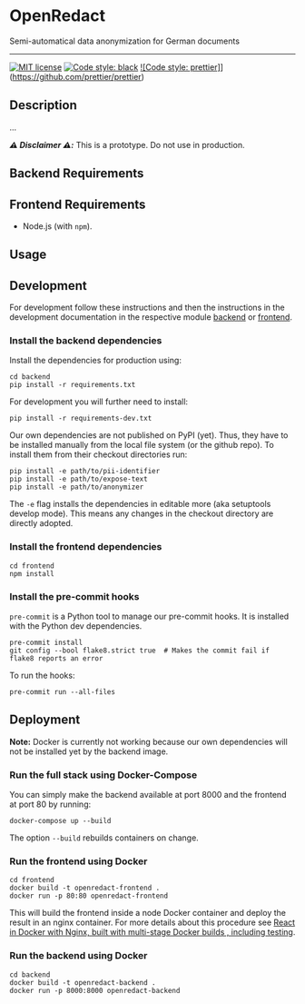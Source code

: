 # OpenRedact

Semi-automatical data anonymization for German documents

---

<!---[!Tests](https://github.com/openredact/openredact-app/workflows/Tests/badge.svg?branch=master)-->

[![MIT license](https://img.shields.io/badge/license-MIT-brightgreen.svg)](http://opensource.org/licenses/MIT)
[![Code style: black](https://img.shields.io/badge/code%20style-black-000000.svg?style=flat-square)](https://github.com/ambv/black)
[![Code style: prettier]](https://img.shields.io/badge/code_style-prettier-ff69b4.svg?style=flat-square)](https://github.com/prettier/prettier)

## Description

...

_**:warning: Disclaimer :warning::**_ This is a prototype. Do not use in production.

## Backend Requirements

## Frontend Requirements

- Node.js (with `npm`).

## Usage

## Development

For development follow these instructions and then the instructions in the development documentation in the respective
module [backend](backend/README.md) or [frontend](frontend/README.md).

### Install the backend dependencies

Install the dependencies for production using:

```
cd backend
pip install -r requirements.txt
```

For development you will further need to install:

```
pip install -r requirements-dev.txt
```

Our own dependencies are not published on PyPI (yet). Thus, they have to be installed manually from the local file
system (or the github repo). To install them from their checkout directories run:

```
pip install -e path/to/pii-identifier
pip install -e path/to/expose-text
pip install -e path/to/anonymizer
```

The `-e` flag installs the dependencies in editable more (aka setuptools develop mode). This means any changes in the
checkout directory are directly adopted.

### Install the frontend dependencies

```
cd frontend
npm install
```

### Install the pre-commit hooks

`pre-commit` is a Python tool to manage our pre-commit hooks. It is installed with the Python dev dependencies.

```
pre-commit install
git config --bool flake8.strict true  # Makes the commit fail if flake8 reports an error
```

To run the hooks:

```
pre-commit run --all-files
```

## Deployment

**Note:** Docker is currently not working because our own dependencies will not be installed yet by the backend image.

### Run the full stack using Docker-Compose

You can simply make the backend available at port 8000 and the frontend at port 80 by running:

```
docker-compose up --build
```

The option `--build` rebuilds containers on change.

### Run the frontend using Docker

```
cd frontend
docker build -t openredact-frontend .
docker run -p 80:80 openredact-frontend
```

This will build the frontend inside a node Docker container and deploy the result in an nginx container.
For more details about this procedure see [React in Docker with Nginx, built with multi-stage Docker builds
, including testing](https://medium.com/@tiangolo/react-in-docker-with-nginx-built-with-multi-stage-docker-builds-including-testing-8cc49d6ec305).

### Run the backend using Docker

```
cd backend
docker build -t openredact-backend .
docker run -p 8000:8000 openredact-backend
```
